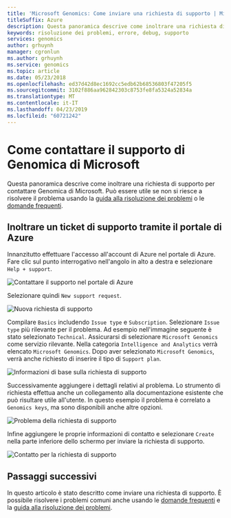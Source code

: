 ```yaml
---
title: 'Microsoft Genomics: Come inviare una richiesta di supporto | Microsoft Docs'
titleSuffix: Azure
description: Questa panoramica descrive come inoltrare una richiesta di supporto per contattare Genomica di Microsoft. Può essere utile se non si riesce a risolvere il problema usando la guida alla risoluzione dei problemi o le domande frequenti.
keywords: risoluzione dei problemi, errore, debug, supporto
services: genomics
author: grhuynh
manager: cgronlun
ms.author: grhuynh
ms.service: genomics
ms.topic: article
ms.date: 05/23/2018
ms.openlocfilehash: ed37d42d8ec1692cc5edb62b68536803f47205f5
ms.sourcegitcommit: 3102f886aa962842303c8753fe8fa5324a52834a
ms.translationtype: MT
ms.contentlocale: it-IT
ms.lasthandoff: 04/23/2019
ms.locfileid: "60721242"
---
```

# <a name="how-to-contact-microsoft-genomics-for-support"></a>Come contattare il supporto di Genomica di Microsoft
Questa panoramica descrive come inoltrare una richiesta di supporto per contattare Genomica di Microsoft. Può essere utile se non si riesce a risolvere il problema usando la [guida alla risoluzione dei problemi](troubleshooting-guide-genomics.md) o le [domande frequenti](frequently-asked-questions-genomics.md). 


## <a name="file-a-support-ticket-through-the-azure-portal"></a>Inoltrare un ticket di supporto tramite il portale di Azure
Innanzitutto effettuare l'accesso all'account di Azure nel portale di Azure. Fare clic sul punto interrogativo nell'angolo in alto a destra e selezionare `Help + support`.

![Contattare il supporto nel portale di Azure](./media/file-support-ticket/genomics-contact-support.png "Contattare il supporto nel portale di Azure") 



Selezionare quindi `New support request`. 

![Nuova richiesta di supporto](./media/file-support-ticket/new-support-request.png "Nuova richiesta di supporto") 

Compilare `Basics` includendo `Issue type` e `Subscription`. Selezionare `Issue type` più rilevante per il problema. Ad esempio nell'immagine seguente è stato selezionato `Technical`. Assicurarsi di selezionare `Microsoft Genomics` come servizio rilevante.  Nella categoria `Intelligence and Analytics` verrà elencato `Microsoft Genomics`.   Dopo aver selezionato `Microsoft Genomics`, verrà anche richiesto di inserire il tipo di `Support plan`.

![Informazioni di base sulla richiesta di supporto](./media/file-support-ticket/support-request-basics.png "Informazioni di base sulla richiesta di supporto")


Successivamente aggiungere i dettagli relativi al problema. Lo strumento di richiesta effettua anche un collegamento alla documentazione esistente che può risultare utile all'utente. In questo esempio il problema è correlato a `Genomics keys`, ma sono disponibili anche altre opzioni.

![Problema della richiesta di supporto](./media/file-support-ticket/support-request-problem.png "Problema della richiesta di supporto")

Infine aggiungere le proprie informazioni di contatto e selezionare `Create` nella parte inferiore dello schermo per inviare la richiesta di supporto.

![Contatto per la richiesta di supporto](./media/file-support-ticket/support-request-contact.png "Contatto per la richiesta di supporto")

## <a name="next-steps"></a>Passaggi successivi
In questo articolo è stato descritto come inviare una richiesta di supporto. È possibile risolvere i problemi comuni anche usando le [domande frequenti](frequently-asked-questions-genomics.md) e la [guida alla risoluzione dei problemi](troubleshooting-guide-genomics.md). 